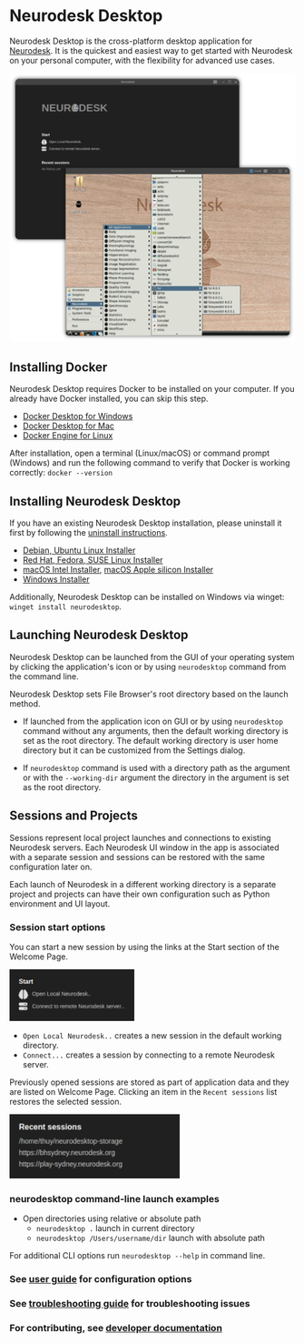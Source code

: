 # Neurodesk Desktop

Neurodesk Desktop is the cross-platform desktop application for [Neurodesk](https://github.com/neurodesk/neurodesk-desktop). It is the quickest and easiest way to get started with Neurodesk on your personal computer, with the flexibility for advanced use cases.

![Neurodesk Desktop](media/neurodesk-desktop.png)

## Installing Docker

Neurodesk Desktop requires Docker to be installed on your computer. If you already have Docker installed, you can skip this step.

- [Docker Desktop for Windows](https://docs.docker.com/docker-for-windows/install/)
- [Docker Desktop for Mac](https://docs.docker.com/docker-for-mac/install/)
- [Docker Engine for Linux](https://docs.docker.com/engine/install/)

After installation, open a terminal (Linux/macOS) or command prompt (Windows) and run the following command to verify that Docker is working correctly:
`docker --version`

## Installing Neurodesk Desktop

If you have an existing Neurodesk Desktop installation, please uninstall it first by following the [uninstall instructions](user-guide.md#uninstalling-neurodesk-desktop).

- [Debian, Ubuntu Linux Installer](https://github.com/NeuroDesk/neurodesk-desktop/releases/latest/download/Neurodesk-Setup-Debian.deb)
- [Red Hat, Fedora, SUSE Linux Installer](https://github.com/NeuroDesk/neurodesk-desktop/releases/latest/download/Neurodesk-Setup-Fedora.rpm)
- [macOS Intel Installer](https://github.com/NeuroDesk/neurodesk-desktop/releases/latest/download/Neurodesk-Setup-macOS-x64.dmg), [macOS Apple silicon Installer](https://github.com/neurodesk/neurodesk-desktop/releases/latest/download/Neurodesk-Setup-macOS-arm64.dmg)
- [Windows Installer](https://github.com/NeuroDesk/neurodesk-desktop/releases/latest/download/Neurodesk-Setup-Windows.exe)

Additionally, Neurodesk Desktop can be installed on Windows via winget: `winget install neurodesktop`.


## Launching Neurodesk Desktop

Neurodesk Desktop can be launched from the GUI of your operating system by clicking the application's icon or by using `neurodesktop` command from the command line.

Neurodesk Desktop sets File Browser's root directory based on the launch method.

- If launched from the application icon on GUI or by using `neurodesktop` command without any arguments, then the default working directory is set as the root directory. The default working directory is user home directory but it can be customized from the Settings dialog.

- If `neurodesktop` command is used with a directory path as the argument or with the `--working-dir` argument the directory in the argument is set as the root directory. 

## Sessions and Projects

Sessions represent local project launches and connections to existing Neurodesk servers. Each Neurodesk UI window in the app is associated with a separate session and sessions can be restored with the same configuration later on.

Each launch of Neurodesk in a different working directory is a separate project and projects can have their own configuration such as Python environment and UI layout.

### Session start options

You can start a new session by using the links at the Start section of the Welcome Page.

<img src="media/start-session.svg" alt="Start session" width=220 />

- `Open Local Neurodesk..` creates a new session in the default working directory.
- `Connect...` creates a session by connecting to a remote Neurodesk server.

Previously opened sessions are stored as part of application data and they are listed on Welcome Page. Clicking an item in the `Recent sessions` list restores the selected session.

<img src="media/recent-sessions.svg" alt="Start session" width=300 />

### neurodesktop command-line launch examples

- Open directories using relative or absolute path
  - `neurodesktop .` launch in current directory
  - `neurodesktop /Users/username/dir` launch with absolute path

For additional CLI options run `neurodesktop --help` in command line.

### See [user guide](user-guide.md) for configuration options

### See [troubleshooting guide](troubleshoot.md) for troubleshooting issues

### For contributing, see [developer documentation](dev.md)
